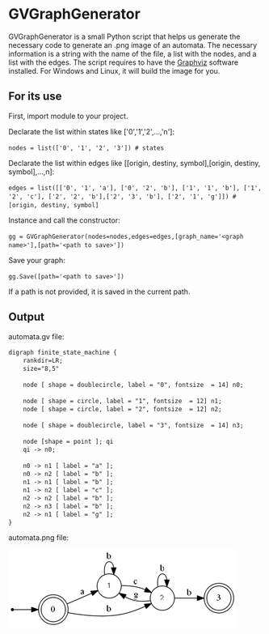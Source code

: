 # GVGraphGenerator

GVGraphGenerator is a small Python script that helps us generate the necessary code to generate an .png image of an automata. The necessary information is a string with the name of the file, a list with the nodes, and a list with the edges. The script requires to have the [Graphviz](http://www.graphviz.org/) software installed. For Windows and Linux, it will build the image for you.

## For its use

First, import module to your project.

Declarate the list within states like \['0','1','2',...,'n'\]:

`nodes = list(['0', '1', '2', '3']) # states`

Declarate the list within edges like [[origin, destiny, symbol],[origin, destiny, symbol],...,n]:

`edges = list([['0', '1', 'a'], ['0', '2', 'b'], ['1', '1', 'b'], ['1', '2', 'c'], ['2', '2', 'b'],['2', '3', 'b'], ['2', '1', 'g']]) # [origin, destiny, symbol]`

Instance and call the constructor:

`gg = GVGraphGenerator(nodes=nodes,edges=edges,[graph_name='<graph name>'],[path='<path to save>'])`

Save your graph:

`gg.Save([path='<path to save>'])`

If a path is not provided, it is saved in the current path.

## Output

automata.gv file:

```
digraph finite_state_machine {
	rankdir=LR;
	size="8,5"

	node [ shape = doublecircle, label = "0", fontsize  = 14] n0;

	node [ shape = circle, label = "1", fontsize  = 12] n1;
	node [ shape = circle, label = "2", fontsize  = 12] n2;

	node [ shape = doublecircle, label = "3", fontsize  = 14] n3;

	node [shape = point ]; qi
	qi -> n0;

	n0 -> n1 [ label = "a" ];
	n0 -> n2 [ label = "b" ];
	n1 -> n1 [ label = "b" ];
	n1 -> n2 [ label = "c" ];
	n2 -> n2 [ label = "b" ];
	n2 -> n3 [ label = "b" ];
	n2 -> n1 [ label = "g" ];
}
```

automata.png file:

![test.png](https://github.com/PaperMonoid/javaccc/blob/master/src/graph/test.png "test.png")
